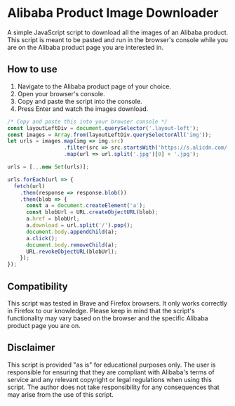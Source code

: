 # Alibaba Product Image Downloader
A simple JavaScript script to download all the images of an Alibaba product. This script is meant to be pasted and run in the browser's console while you are on the Alibaba product page you are interested in.

## How to use
1. Navigate to the Alibaba product page of your choice.
2. Open your browser's console.
3. Copy and paste the script into the console.
4. Press Enter and watch the images download.

```js
/* Copy and paste this into your browser console */
const layoutLeftDiv = document.querySelector('.layout-left');
const images = Array.from(layoutLeftDiv.querySelectorAll('img'));
let urls = images.map(img => img.src)
                  .filter(src => src.startsWith('https://s.alicdn.com/') && src.endsWith('.jpg'))
                  .map(url => url.split('.jpg')[0] + '.jpg');

urls = [...new Set(urls)];

urls.forEach(url => {
  fetch(url)
    .then(response => response.blob())
    .then(blob => {
      const a = document.createElement('a');
      const blobUrl = URL.createObjectURL(blob);
      a.href = blobUrl;
      a.download = url.split('/').pop();
      document.body.appendChild(a);
      a.click();
      document.body.removeChild(a);
      URL.revokeObjectURL(blobUrl);
    });
});
```
## Compatibility
This script was tested in Brave and Firefox browsers. It only works correctly in Firefox to our knowledge. Please keep in mind that the script's functionality may vary based on the browser and the specific Alibaba product page you are on.

## Disclaimer
This script is provided "as is" for educational purposes only. The user is responsible for ensuring that they are compliant with Alibaba's terms of service and any relevant copyright or legal regulations when using this script. The author does not take responsibility for any consequences that may arise from the use of this script.